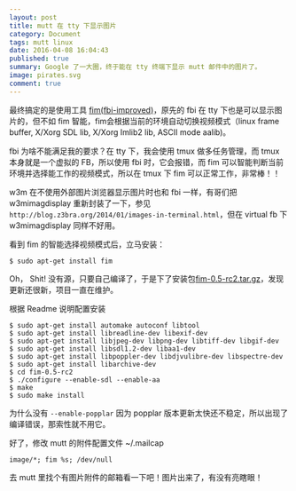 ```yaml
---
layout: post
title: mutt 在 tty 下显示图片
category: Document
tags: mutt linux
date: 2016-04-08 16:04:43
published: true
summary: Google 了一大圈，终于能在 tty 终端下显示 mutt 邮件中的图片了。
image: pirates.svg
comment: true
---
```


最终搞定的是使用工具 [fim(fbi-improved)](http://www.nongnu.org/fbi-improved/)，原先的 fbi 在 tty 下也是可以显示图片的，但不如 fim 智能，fim会根据当前的环境自动切换视频模式（linux frame buffer, X/Xorg SDL lib, X/Xorg Imlib2 lib, ASCII mode aalib)。

fbi 为啥不能满足我的要求？在 tty 下，我会使用 tmux 做多任务管理，而 tmux 本身就是一个虚拟的 FB，所以使用 fbi 时，它会报错，而 fim 可以智能判断当前环境并选择能工作的视频模式，所以在 tmux 下 fim 可以正常工作，非常棒！！

w3m 在不使用外部图片浏览器显示图片时也和 fbi 一样，有哥们把 w3mimagdisplay 重新封装了一下，参见 `http://blog.z3bra.org/2014/01/images-in-terminal.html`，但在 virtual fb 下 w3mimagdisplay 同样不好用。

看到 fim 的智能选择视频模式后，立马安装：

```
$ sudo apt-get install fim
```

Oh， Shit! 没有源，只要自己编译了，于是下了安装包[fim-0.5-rc2.tar.gz](http://savannah.spinellicreations.com/fbi-improved/fim-0.5-rc2.tar.gz)，发现更新还很新，项目一直在维护。

根据 Readme 说明配置安装

```
$ sudo apt-get install automake autoconf libtool
$ sudo apt-get install libreadline-dev libexif-dev
$ sudo apt-get install libjpeg-dev libpng-dev libtiff-dev libgif-dev
$ sudo apt-get install libsdl1.2-dev libaa1-dev
$ sudo apt-get install libpoppler-dev libdjvulibre-dev libspectre-dev
$ sudo apt-get install libarchive-dev
$ cd fim-0.5-rc2
$ ./configure --enable-sdl --enable-aa
$ make
$ sudo make install
```

为什么没有 `--enable-popplar` 因为 popplar 版本更新太快还不稳定，所以出现了编译错误，那索性就不用它。

好了，修改 mutt 的附件配置文件 ~/.mailcap

```
image/*; fim %s; /dev/null
```

去 mutt 里找个有图片附件的邮箱看一下吧！图片出来了，有没有亮瞎眼！


